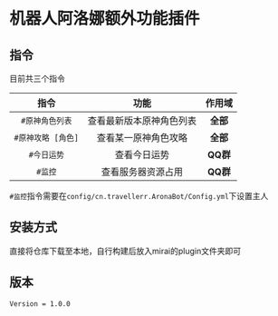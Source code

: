 # 机器人阿洛娜额外功能插件
## 指令
目前共三个指令

| 指令 | 功能 | 作用域 |
| :------------: | :------------: | :------------: |
| `#原神角色列表` | 查看最新版本原神角色列表 | **全部** |
| `#原神攻略 [角色]` | 查看某一原神角色攻略 | **全部** |
| `#今日运势` | 查看今日运势 | **QQ群** |
| `#监控` | 查看服务器资源占用 | **QQ群** |

`#监控`指令需要在`config/cn.travellerr.AronaBot/Config.yml`下设置主人
## 安装方式
直接将仓库下载至本地，自行构建后放入mirai的plugin文件夹即可

## 版本
`Version = 1.0.0`
